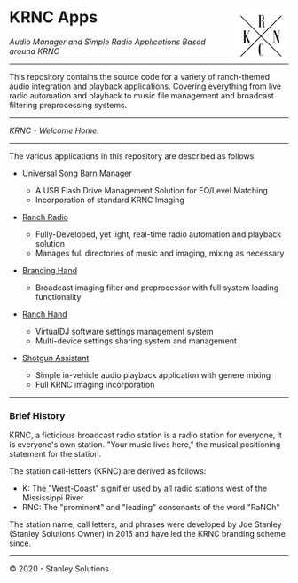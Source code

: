 # KRNC Apps <img src="https://github.com/engineerjoe440/KRNCApps/blob/master/common/images/KRNC.png" width="100" alt="KRNC" align="right">

*Audio Manager and Simple Radio Applications Based around KRNC*

---

This repository contains the source code for a variety of ranch-themed audio
integration and playback applications. Covering everything from live radio automation
and playback to music file management and broadcast filtering preprocessing systems.

---

*KRNC - Welcome Home.*

---

The various applications in this repository are described as follows:

 - [Universal Song Barn Manager](https://github.com/engineerjoe440/KRNCApps/tree/master/UniversalSongBarnManager)
    - A USB Flash Drive Management Solution for EQ/Level Matching
    - Incorporation of standard KRNC Imaging

 - [Ranch Radio](https://github.com/engineerjoe440/KRNCApps/tree/master/RanchRadio)
    - Fully-Developed, yet light, real-time radio automation and playback solution
    - Manages full directories of music and imaging, mixing as necessary

 - [Branding Hand](https://github.com/engineerjoe440/KRNCApps/tree/master/BrandingHand)
    - Broadcast imaging filter and preprocessor with full system loading functionality

 - [Ranch Hand](https://github.com/engineerjoe440/KRNCApps/tree/master/RanchHand)
    - VirtualDJ software settings management system
    - Multi-device settings sharing system and management
 
 - [Shotgun Assistant](https://github.com/engineerjoe440/KRNCApps/tree/master/ShotgunAssistant)
    - Simple in-vehicle audio playback application with genere mixing
    - Full KRNC imaging incorporation
    
---

### Brief History
KRNC, a ficticious broadcast radio station is a radio station for everyone, it is
everyone's own station. "Your music lives here," the musical positioning statement
for the station.

The station call-letters (KRNC) are derived as follows:
 - K: The "West-Coast" signifier used by all radio stations west of the Mississippi River
 - RNC: The "prominent" and "leading" consonants of the word "RaNCh"

The station name, call letters, and phrases were developed by Joe Stanley (Stanley
Solutions Owner) in 2015 and have led the KRNC branding scheme since.

---
© 2020 - Stanley Solutions
